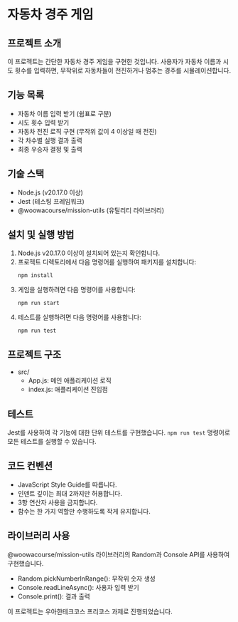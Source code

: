 # 자동차 경주 게임

## 프로젝트 소개

이 프로젝트는 간단한 자동차 경주 게임을 구현한 것입니다. 사용자가 자동차 이름과 시도 횟수를 입력하면, 무작위로 자동차들이 전진하거나 멈추는 경주를 시뮬레이션합니다.

## 기능 목록

- 자동차 이름 입력 받기 (쉼표로 구분)
- 시도 횟수 입력 받기
- 자동차 전진 로직 구현 (무작위 값이 4 이상일 때 전진)
- 각 차수별 실행 결과 출력
- 최종 우승자 결정 및 출력

## 기술 스택

- Node.js (v20.17.0 이상)
- Jest (테스팅 프레임워크)
- @woowacourse/mission-utils (유틸리티 라이브러리)

## 설치 및 실행 방법

1. Node.js v20.17.0 이상이 설치되어 있는지 확인합니다.
2. 프로젝트 디렉토리에서 다음 명령어를 실행하여 패키지를 설치합니다:
   ```
   npm install
   ```
3. 게임을 실행하려면 다음 명령어를 사용합니다:
   ```
   npm run start
   ```
4. 테스트를 실행하려면 다음 명령어를 사용합니다:
   ```
   npm run test
   ```

## 프로젝트 구조

- src/
  - App.js: 메인 애플리케이션 로직
  - index.js: 애플리케이션 진입점

## 테스트

Jest를 사용하여 각 기능에 대한 단위 테스트를 구현했습니다. `npm run test` 명령어로 모든 테스트를 실행할 수 있습니다.

## 코드 컨벤션

- JavaScript Style Guide를 따릅니다.
- 인덴트 깊이는 최대 2까지만 허용합니다.
- 3항 연산자 사용을 금지합니다.
- 함수는 한 가지 역할만 수행하도록 작게 유지합니다.

## 라이브러리 사용

@woowacourse/mission-utils 라이브러리의 Random과 Console API를 사용하여 구현했습니다.

- Random.pickNumberInRange(): 무작위 숫자 생성
- Console.readLineAsync(): 사용자 입력 받기
- Console.print(): 결과 출력

이 프로젝트는 우아한테크코스 프리코스 과제로 진행되었습니다.
